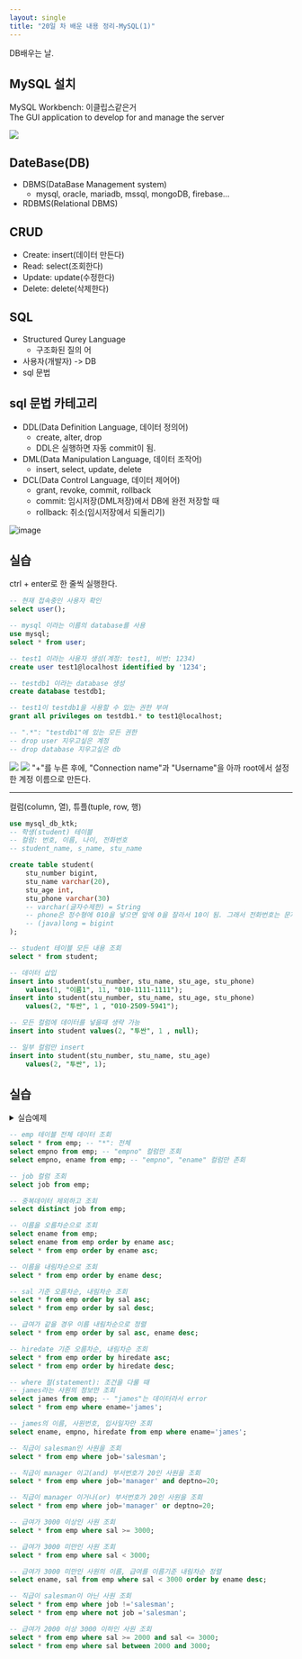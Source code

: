 ```yaml
---
layout: single
title: "20일 차 배운 내용 정리-MySQL(1)"
---
```

DB배우는 날.

## MySQL 설치
MySQL Workbench: 이클립스같은거\
The GUI application to develop for and manage the server

<img src="..\assets\images\Untitled-2022-04-14-2220.svg">

## DateBase(DB)

- DBMS(DataBase Management system)
  - mysql, oracle, mariadb, mssql, mongoDB, firebase...
- RDBMS(Relational DBMS)

## CRUD

- Create: insert(데이터 만든다)
- Read: select(조회한다)
- Update: update(수정한다)
- Delete: delete(삭제한다)

## SQL

- Structured Qurey Language
  - 구조화된 질의 어
- 사용자(개발자) -> DB
- sql 문법

## sql 문법 카테고리

- DDL(Data Definition Language, 데이터 정의어)
  - create, alter, drop
  - DDL은 실행하면 자동 commit이 됨.
- DML(Data Manipulation Language, 데이터 조작어)
  - insert, select, update, delete
- DCL(Data Control Language, 데이터 제어어)
  - grant, revoke, commit, rollback
  - commit: 임시저장(DML저장)에서 DB에 완전 저장할 때
  - rollback: 취소(임시저장에서 되돌리기)

![image](https://user-images.githubusercontent.com/101805304/163300134-b21dd88a-73ff-45a5-949a-0627ca620fef.png)

## 실습

ctrl + enter로 한 줄씩 실행한다.

```sql
-- 현재 접속중인 사용자 확인
select user();

-- mysql 이라는 이름의 database를 사용
use mysql; 
select * from user;

-- test1 이라는 사용자 생성(계정: test1, 비번: 1234)
create user test1@localhost identified by '1234';

-- testdb1 이라는 database 생성
create database testdb1;

-- test1이 testdb1을 사용할 수 있는 권한 부여
grant all privileges on testdb1.* to test1@localhost;

-- ".*": "testdb1"에 있는 모든 권한
-- drop user 지우고싶은 계정
-- drop database 지우고싶은 db
```

<img src="../assets/images/2022-04-14 113125.png">
<img src="../assets/images/2022-04-14 113134.png">
"+"를 누른 후에, "Connection name"과 "Username"을 아까 root에서 설정한 계정 이름으로 만든다.

---

컬럼(column, 열), 튜플(tuple, row, 행)

```sql
use mysql_db_ktk;
-- 학생(student) 테이블
-- 컬럼: 번호, 이름, 나이, 전화번호
-- student_name, s_name, stu_name

create table student(
    stu_number bigint,
    stu_name varchar(20),
    stu_age int,
    stu_phone varchar(30)
    -- varchar(글자수제한) = String
    -- phone은 정수형에 010을 넣으면 앞에 0을 잘라서 10이 됨. 그래서 전화번호는 문자형으로 함.
    -- (java)long = bigint
);

-- student 테이블 모든 내용 조회
select * from student;

-- 데이터 삽입
insert into student(stu_number, stu_name, stu_age, stu_phone)
	values(1, "이름1", 11, "010-1111-1111");
insert into student(stu_number, stu_name, stu_age, stu_phone)
	values(2, "투싼", 1 , "010-2509-5941");

-- 모든 컬럼에 데이터를 넣을때 생략 가능
insert into student values(2, "투싼", 1 , null);

-- 일부 컬럼만 insert
insert into student(stu_number, stu_name, stu_age)
	values(2, "투싼", 1);
```

## 실습

<details>
<summary>실습예제</summary>
<div markdown ="1">

```sql
drop table dept;
drop table emp;
drop table bonus;
drop table salgrade;

CREATE TABLE dept (
    deptno INT,
    dname VARCHAR(14),
    loc VARCHAR(13)
);


CREATE TABLE emp (
    empno INT,
    ename VARCHAR(10),
    job VARCHAR(9),
    mgr INT,
    hiredate DATE,
    sal INT,
    comm INT,
    deptno INT
);


CREATE TABLE bonus (
    ename VARCHAR(10),
    job VARCHAR(9),
    sal INT,
    comm INT
);


CREATE TABLE salgrade (
    grade INT,
    losal INT,
    hisal INT
);
    

INSERT INTO DEPT VALUES	(10,'ACCOUNTING','NEW YORK');
INSERT INTO DEPT VALUES (20,'RESEARCH','DALLAS');
INSERT INTO DEPT VALUES (30,'SALES','CHICAGO');
INSERT INTO DEPT VALUES	(40,'OPERATIONS','BOSTON');    

INSERT INTO EMP VALUES (7369,'SMITH','CLERK',7902, str_to_date('17-12-1980','%d-%m-%Y'),800,NULL,20);
INSERT INTO EMP VALUES (7499,'ALLEN','SALESMAN',7698,str_to_date('20-2-1981','%d-%m-%Y'),1600,300,30);
INSERT INTO EMP VALUES (7521,'WARD','SALESMAN',7698,str_to_date('22-2-1981','%d-%m-%Y'),1250,500,30);
INSERT INTO EMP VALUES (7566,'JONES','MANAGER',7839,str_to_date('2-4-1981','%d-%m-%Y'),2975,NULL,20);
INSERT INTO EMP VALUES (7654,'MARTIN','SALESMAN',7698,str_to_date('28-9-1981','%d-%m-%Y'),1250,1400,30);
INSERT INTO EMP VALUES (7698,'BLAKE','MANAGER',7839,str_to_date('1-5-1981','%d-%m-%Y'),2850,NULL,30);
INSERT INTO EMP VALUES (7782,'CLARK','MANAGER',7839,str_to_date('9-6-1981','%d-%m-%Y'),2450,NULL,10);
INSERT INTO EMP VALUES (7788,'SCOTT','ANALYST',7566,str_to_date('13-7-87','%d-%m-%Y'),3000,NULL,20);
INSERT INTO EMP VALUES (7839,'KING','PRESIDENT',NULL,str_to_date('17-11-1981','%d-%m-%Y'),5000,NULL,10);
INSERT INTO EMP VALUES (7844,'TURNER','SALESMAN',7698,str_to_date('8-9-1981','%d-%m-%Y'),1500,0,30);
INSERT INTO EMP VALUES (7876,'ADAMS','CLERK',7788,str_to_date('13-7-87','%d-%m-%Y'),1100,NULL,20);
INSERT INTO EMP VALUES (7900,'JAMES','CLERK',7698,str_to_date('3-12-1981','%d-%m-%Y'),950,NULL,30);
INSERT INTO EMP VALUES (7902,'FORD','ANALYST',7566,str_to_date('3-12-1981','%d-%m-%Y'),3000,NULL,20);
INSERT INTO EMP VALUES (7934,'MILLER','CLERK',7782,str_to_date('23-1-1982','%d-%m-%Y'),1300,NULL,10);
		 
INSERT INTO SALGRADE VALUES (1,700,1200);
INSERT INTO SALGRADE VALUES (2,1201,1400);
INSERT INTO SALGRADE VALUES (3,1401,2000);
INSERT INTO SALGRADE VALUES (4,2001,3000);
INSERT INTO SALGRADE VALUES (5,3001,9999);
    
select * from emp;
select * from bonus;
select * from salgrade;
select * from dept;
```

</div>
</details>

```sql
-- emp 테이블 전체 데이터 조회
select * from emp; -- "*": 전체
select empno from emp; -- "empno" 컬럼만 조회
select empno, ename from emp; -- "empno", "ename" 컬럼만 존회

-- job 컬럼 조회
select job from emp;

-- 중복데이터 제외하고 조회
select distinct job from emp;

-- 이름을 오름차순으로 조회
select ename from emp;
select ename from emp order by ename asc;
select * from emp order by ename asc;

-- 이름을 내림차순으로 조회 
select * from emp order by ename desc;

-- sal 기준 오름차순, 내림차순 조회
select * from emp order by sal asc;
select * from emp order by sal desc;

-- 급여가 같을 경우 이름 내림차순으로 정렬
select * from emp order by sal asc, ename desc;

-- hiredate 기준 오름차순, 내림차순 조회
select * from emp order by hiredate asc;
select * from emp order by hiredate desc;

-- where 절(statement): 조건을 다룰 때
-- james라는 사원의 정보만 조회
select james from emp; -- "james"는 데이터라서 error
select * from emp where ename='james';

-- james의 이름, 사원번호, 입사일자만 조회
select ename, empno, hiredate from emp where ename='james';

-- 직급이 salesman인 사원을 조회
select * from emp where job='salesman';

-- 직급이 manager 이고(and) 부서번호가 20인 사원을 조회
select * from emp where job='manager' and deptno=20;

-- 직급이 manager 이거나(or) 부서번호가 20인 사원을 조회
select * from emp where job='manager' or deptno=20;

-- 급여가 3000 이상인 사원 조회
select * from emp where sal >= 3000;

-- 급여가 3000 미만인 사원 조회
select * from emp where sal < 3000;

-- 급여가 3000 미만인 사원의 이름, 급여를 이름기준 내림차순 정렬
select ename, sal from emp where sal < 3000 order by ename desc;

-- 직급이 salesman이 아닌 사원 조회
select * from emp where job !='salesman';
select * from emp where not job ='salesman';

-- 급여가 2000 이상 3000 이하인 사원 조회
select * from emp where sal >= 2000 and sal <= 3000;
select * from emp where sal between 2000 and 3000;
```
